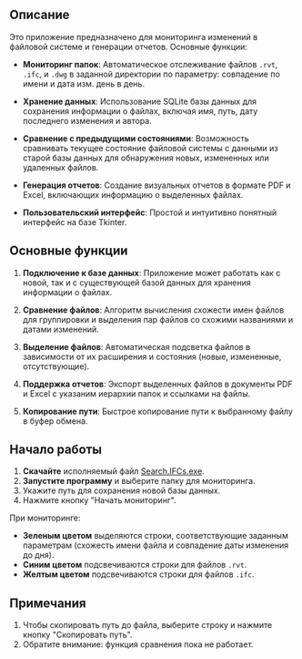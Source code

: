 
## Описание

Это приложение предназначено для мониторинга изменений в файловой системе и генерации отчетов. Основные функции:

- **Мониторинг папок**: Автоматическое отслеживание файлов `.rvt`, `.ifc`, и `.dwg` в заданной директории по параметру: совпадение по имени и дата изм. день в день.
  
- **Хранение данных**: Использование SQLite базы данных для сохранения информации о файлах, включая имя, путь, дату последнего изменения и автора.

- **Сравнение с предыдущими состояниями**: Возможность сравнивать текущее состояние файловой системы с данными из старой базы данных для обнаружения новых, измененных или удаленных файлов.

- **Генерация отчетов**: Создание визуальных отчетов в формате PDF и Excel, включающих информацию о выделенных файлах.

- **Пользовательский интерфейс**: Простой и интуитивно понятный интерфейс на базе Tkinter.

## Основные функции

1. **Подключение к базе данных**: Приложение может работать как с новой, так и с существующей базой данных для хранения информации о файлах.

2. **Сравнение файлов**: Алгоритм вычисления схожести имен файлов для группировки и выделения пар файлов со схожими названиями и датами изменений.

3. **Выделение файлов**: Автоматическая подсветка файлов в зависимости от их расширения и состояния (новые, измененные, отсутствующие).

4. **Поддержка отчетов**: Экспорт выделенных файлов в документы PDF и Excel с указаним иерархии папок и ссылками на файлы.

5. **Копирование пути**: Быстрое копирование пути к выбранному файлу в буфер обмена.

## Начало работы

1. **Скачайте** исполняемый файл [Search.IFCs.exe](https://github.com/AniCatPro/Search-IFCs/releases/download/main-dev/Search.IFCs.v1.5.exe). 
2. **Запустите программу** и выберите папку для мониторинга.
3. Укажите путь для сохранения новой базы данных.
4. Нажмите кнопку "Начать мониторинг".

При мониторинге:
- **Зеленым цветом** выделяются строки, соответствующие заданным параметрам (схожесть имени файла и совпадение даты изменения до дня).
- **Синим цветом** подсвечиваются строки для файлов `.rvt`.
- **Желтым цветом** подсвечиваются строки для файлов `.ifc`.

## Примечания

1. Чтобы скопировать путь до файла, выберите строку и нажмите кнопку "Скопировать путь".
2. Обратите внимание: функция сравнения пока не работает.
